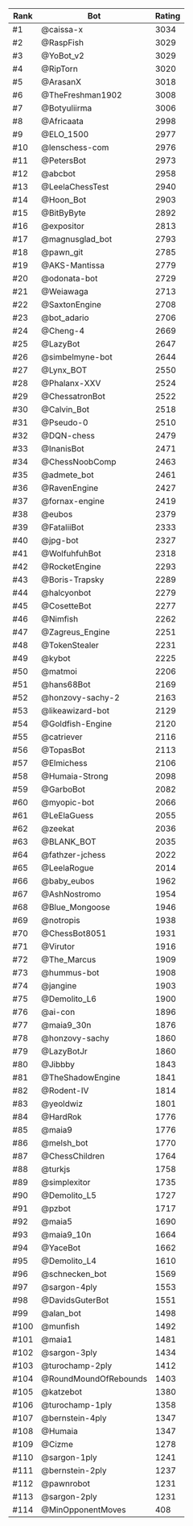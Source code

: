 Rank|Bot|Rating
---|---|---
#1|@caissa-x|3034
#2|@RaspFish|3029
#3|@YoBot_v2|3029
#4|@RipTorn|3020
#5|@ArasanX|3018
#6|@TheFreshman1902|3008
#7|@Botyuliirma|3006
#8|@Africaata|2998
#9|@ELO_1500|2977
#10|@lenschess-com|2976
#11|@PetersBot|2973
#12|@abcbot|2958
#13|@LeelaChessTest|2940
#14|@Hoon_Bot|2903
#15|@BitByByte|2892
#16|@expositor|2813
#17|@magnusglad_bot|2793
#18|@pawn_git|2785
#19|@AKS-Mantissa|2779
#20|@odonata-bot|2729
#21|@Weiawaga|2713
#22|@SaxtonEngine|2708
#23|@bot_adario|2706
#24|@Cheng-4|2669
#25|@LazyBot|2647
#26|@simbelmyne-bot|2644
#27|@Lynx_BOT|2550
#28|@Phalanx-XXV|2524
#29|@ChessatronBot|2522
#30|@Calvin_Bot|2518
#31|@Pseudo-0|2510
#32|@DQN-chess|2479
#33|@InanisBot|2471
#34|@ChessNoobComp|2463
#35|@admete_bot|2461
#36|@RavenEngine|2427
#37|@fornax-engine|2419
#38|@eubos|2379
#39|@FataliiBot|2333
#40|@jpg-bot|2327
#41|@WolfuhfuhBot|2318
#42|@RocketEngine|2293
#43|@Boris-Trapsky|2289
#44|@halcyonbot|2279
#45|@CosetteBot|2277
#46|@Nimfish|2262
#47|@Zagreus_Engine|2251
#48|@TokenStealer|2231
#49|@kybot|2225
#50|@matmoi|2206
#51|@hans68Bot|2169
#52|@honzovy-sachy-2|2163
#53|@likeawizard-bot|2129
#54|@Goldfish-Engine|2120
#55|@catriever|2116
#56|@TopasBot|2113
#57|@Elmichess|2106
#58|@Humaia-Strong|2098
#59|@GarboBot|2082
#60|@myopic-bot|2066
#61|@LeElaGuess|2055
#62|@zeekat|2036
#63|@BLANK_BOT|2035
#64|@fathzer-jchess|2022
#65|@LeelaRogue|2014
#66|@baby_eubos|1962
#67|@AshNostromo|1954
#68|@Blue_Mongoose|1946
#69|@notropis|1938
#70|@ChessBot8051|1931
#71|@Virutor|1916
#72|@The_Marcus|1909
#73|@hummus-bot|1908
#74|@jangine|1903
#75|@Demolito_L6|1900
#76|@ai-con|1896
#77|@maia9_30n|1876
#78|@honzovy-sachy|1860
#79|@LazyBotJr|1860
#80|@Jibbby|1843
#81|@TheShadowEngine|1841
#82|@Rodent-IV|1814
#83|@yeoldwiz|1801
#84|@HardRok|1776
#85|@maia9|1776
#86|@melsh_bot|1770
#87|@ChessChildren|1764
#88|@turkjs|1758
#89|@simplexitor|1735
#90|@Demolito_L5|1727
#91|@pzbot|1717
#92|@maia5|1690
#93|@maia9_10n|1664
#94|@YaceBot|1662
#95|@Demolito_L4|1610
#96|@schnecken_bot|1569
#97|@sargon-4ply|1553
#98|@DavidsGuterBot|1551
#99|@alan_bot|1498
#100|@munfish|1492
#101|@maia1|1481
#102|@sargon-3ply|1434
#103|@turochamp-2ply|1412
#104|@RoundMoundOfRebounds|1403
#105|@katzebot|1380
#106|@turochamp-1ply|1358
#107|@bernstein-4ply|1347
#108|@Humaia|1347
#109|@Cizme|1278
#110|@sargon-1ply|1241
#111|@bernstein-2ply|1237
#112|@pawnrobot|1231
#113|@sargon-2ply|1231
#114|@MinOpponentMoves|408
